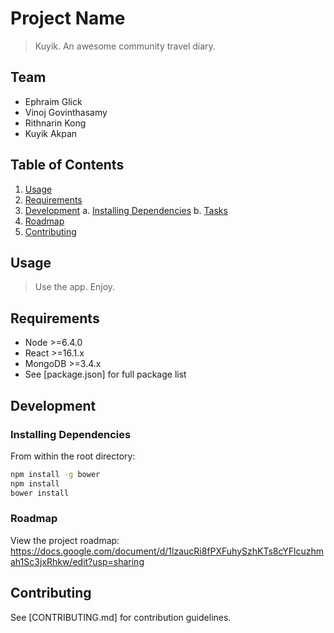 # Project Name

> Kuyik. An awesome community travel diary.

## Team

  - Ephraim Glick
  - Vinoj Govinthasamy
  - Rithnarin Kong
  - Kuyik Akpan

## Table of Contents

1. [Usage](#Usage)
2. [Requirements](#requirements)
3. [Development](#development)
    a. [Installing Dependencies](#installing-dependencies)
    b. [Tasks](#tasks)
4. [Roadmap](#roadmap)
5. [Contributing](#contributing)

## Usage

> Use the app. Enjoy.

## Requirements

- Node >=6.4.0
- React >=16.1.x
- MongoDB >=3.4.x
- See [package.json] for full package list

## Development

### Installing Dependencies

From within the root directory:

```sh
npm install -g bower
npm install
bower install
```

### Roadmap

View the project roadmap:
  https://docs.google.com/document/d/1lzaucRi8fPXFuhySzhKTs8cYFlcuzhmah1Sc3jxRhkw/edit?usp=sharing


## Contributing

See [CONTRIBUTING.md] for contribution guidelines.
